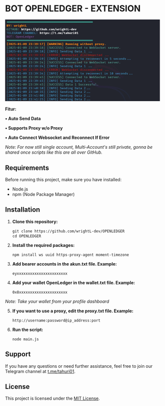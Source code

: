 # BOT OPENLEDGER - EXTENSION

![Fitur OpenLedger](openledger.png)

**Fitur:**

**• Auto Send Data**

**• Supports Proxy w/o Proxy**

**• Auto Connect Websocket and Reconnect If Error**

*Note: For now still single account, Multi-Account's still private, gonna be shared once scripts like this are all over GitHub.*

## Requirements

Before running this project, make sure you have installed:

- Node.js
- npm (Node Package Manager)

## Installation

1. **Clone this repository:**

    ```plaintext
    git clone https://github.com/wrightL-dev/OPENLEDGER
    cd OPENLEDGER

2. **Install the required packages:**

    ```plaintext
    npm install ws uuid https-proxy-agent moment-timezone

3. **Add bearer accounts in the akun.txt file. Example:**

    ```plaintext
   eyxxxxxxxxxxxxxxxxxxxxxxx

4. **Add your wallet OpenLedger in the wallet.txt file. Example:**
   ```plaintext
   0x8xxxxxxxxxxxxxxxxxxxxxx

*Note: Take your wallet from your profile dashboard*

5. **If you want to use a proxy, edit the proxy.txt file. Example:**
   ```plaintext
   http://username:password@ip_address:port
   
6. **Run the script:**
   ```plaintext
   node main.js
   
## Support

If you have any questions or need further assistance, feel free to join our Telegram channel at [t.me/tahuri01](https://t.me/tahuri01).

## License

This project is licensed under the [MIT License](LICENSE).
